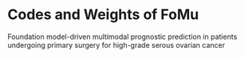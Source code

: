 # Codes and Weights of FoMu
Foundation model-driven multimodal prognostic prediction in patients undergoing primary surgery for high-grade serous ovarian cancer
